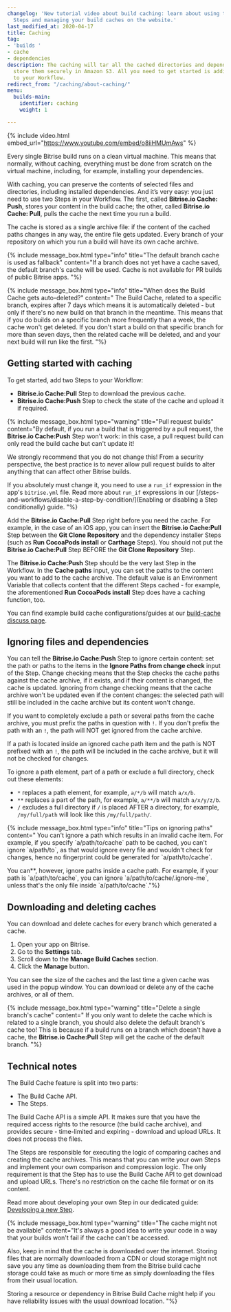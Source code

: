 ```yaml
---
changelog: 'New tutorial video about build caching: learn about using the dedicated
  Steps and managing your build caches on the website.'
last_modified_at: 2020-04-17
title: Caching
tag:
- 'builds '
- cache
- dependencies
description: The caching will tar all the cached directories and dependencies, and
  store them securely in Amazon S3. All you need to get started is adding two Steps
  to your Workflow.
redirect_from: "/caching/about-caching/"
menu:
  builds-main:
    identifier: caching
    weight: 1

---
```

{% include video.html embed_url="https://www.youtube.com/embed/o8iiHMUmAws" %}

Every single Bitrise build runs on a clean virtual machine. This means that normally, without caching, everything must be done from scratch on the virtual machine, including, for example, installing your dependencies.

With caching, you can preserve the contents of selected files and directories, including installed dependencies. And it’s very easy: you just need to use two Steps in your Workflow. The first, called **Bitrise.io Cache: Push**, stores your content in the build cache; the other, called **Bitrise.io Cache: Pull**, pulls the cache the next time you run a build.

The cache is stored as a single archive file: if the content of the cached paths changes in any way, the entire file gets updated. Every branch of your repository on which you run a build will have its own cache archive.


{% include message_box.html type="info" title="The default branch cache is used as fallback" content="If a branch does not yet have a cache saved, the default branch's cache will be used. Cache is not available for PR builds of public Bitrise apps.
"%}

{% include message_box.html type="info" title="When does the Build Cache gets auto-deleted?" content=" The Build Cache, related to a specific branch, expires after 7 days which means it is automatically deleted - but only if there's no new build on that branch in the meantime. This means that if you do builds on a specific branch more frequently than a week, the cache won't get deleted. If you don't start a build on that specific branch for more than seven days, then the related cache will be deleted, and and your next build will run like the first.
"%}

## Getting started with caching

To get started, add two Steps to your Workflow:

* **Bitrise.io Cache:Pull** Step to download the previous cache.
* **Bitrise.io Cache:Push** Step to check the state of the cache and upload it if required.

{% include message_box.html type="warning" title="Pull request builds" content="By default, if you run a build that is triggered by a pull request, the **Bitrise.io Cache:Push** Step won't work: in this case, a pull request build can only read the build cache but can't update it! 

We strongly recommend that you do not change this! From a security perspective, the best practice is to never allow pull request builds to alter anything that can affect other Bitrise builds. 

If you absolutely must change it, you need to use a `run_if` expression in the app's `bitrise.yml` file. Read more about `run_if` expressions in our [/steps-and-workflows/disable-a-step-by-condition/](Enabling or disabling a Step conditionally) guide. 
"%}

Add the **Bitrise.io Cache:Pull** Step right before you need the cache. For example, in the case of an iOS app, you can insert the **Bitrise.io Cache:Pull** Step between the **Git Clone Repository** and the dependency installer Steps (such as **Run CocoaPods install** or **Carthage** Steps). You should not put the **Bitrise.io Cache:Pull** Step BEFORE the **Git Clone Repository** Step.

The **Bitrise.io Cache:Push** Step should be the very last Step in the Workflow. In the **Cache paths** input, you can set the paths to the content you want to add to the cache archive. The default value is an Environment Variable that collects content that the different Steps cached - for example, the aforementioned **Run CocoaPods install** Step does have a caching function, too.

You can find example build cache configurations/guides at our [build-cache discuss page](https://discuss.bitrise.io/tags/build-cache).

## Ignoring files and dependencies

You can tell the **Bitrise.io Cache:Push** Step to ignore certain content: set the path or paths to the items in the  **Ignore Paths from change check** input of the Step. Change checking means that the Step checks the cache paths against the cache archive, if it exists, and if their content is changed, the cache is updated. Ignoring from change checking means that the cache archive won't be updated even if the content changes: the selected path will still be included in the cache archive but its content won't change.

If you want to completely exclude a path or several paths from the cache archive, you must prefix the paths in question with `!`. If you don't prefix the path with an `!`, the path will NOT get ignored from the cache archive.

If a path is located inside an ignored cache path item and the path is NOT prefixed with an `!`, the path will be included in the cache archive, but it will not be checked for changes.

To ignore a path element, part of a path or exclude a full directory, check out these elements:

* `*` replaces a path element, for example, `a/*/b` will match `a/x/b`.
* `**` replaces a part of the path, for example, `a/**/b` will match `a/x/y/z/b`.
* `/` excludes a full directory if `/` is placed AFTER a directory, for example, `/my/full/path` will look like this `/my/full/path/`.

{% include message_box.html type="info" title="Tips on ignoring paths" content=" You can't ignore a path which results in an invalid cache item. For example, if you specify \`a/path/to/cache\` path to be cached, you can't ignore \`a/path/to\`, as that would ignore every file and wouldn't check for changes, hence no fingerprint could be generated for \`a/path/to/cache\`.

You can**, however, ignore paths inside a cache path. For example, if your path is \`a/path/to/cache\`, you can ignore \`a/path/to/cache/.ignore-me\`, unless that's the only file inside \`a/path/to/cache\`."%}

## Downloading and deleting caches

You can download and delete caches for every branch which generated a cache.

1. Open your app on Bitrise.
1. Go to the **Settings** tab.
1. Scroll down to the **Manage Build Caches** section.
1. Click the **Manage** button.

You can see the size of the caches and the last time a given cache was used in the popup window. You can download or delete any of the cache archives, or all of them.

{% include message_box.html type="warning" title="Delete a single branch's cache" content="
If you only want to delete the cache which is related to a single branch, you should also delete the default branch's cache too! This is because if a build runs on a branch which doesn't have a cache, the **Bitrise.io Cache:Pull** Step will get the cache of the default branch. "%}

## Technical notes

The Build Cache feature is split into two parts:

- The Build Cache API.
- The Steps.

The Build Cache API is a simple API. It makes sure that you have the required access rights to the resource (the build cache archive), and provides secure - time-limited and expiring - download and upload URLs. It does not process the files.

The Steps are responsible for executing the logic of comparing caches and creating the cache archives. This means that you can write your own Steps and implement your own comparison and compression logic. The only requirement is that the Step has to use the Build Cache API to get download and upload URLs. There's no restriction on the cache file format or on its content.

Read more about developing your own Step in our dedicated guide: [Developing a new Step](/contributors/create-your-own-step/).

{% include message_box.html type="warning" title="The cache might not be available" content="It's always a good idea to write your code in a way that your builds won't fail if the cache can't be accessed.

Also, keep in mind that the cache is downloaded over the internet. Storing files that are normally downloaded from a CDN or cloud storage might not save you any time as downloading them from the Bitrise build cache storage could take as much or more time as simply downloading the files from their usual location.

Storing a resource or dependency in Bitrise Build Cache might help if you have reliability issues with the usual download location.
"%}
